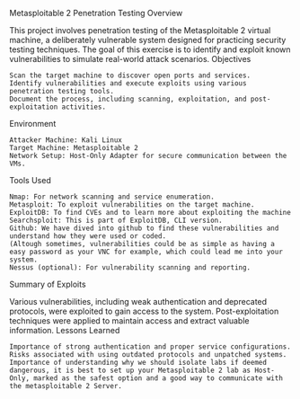 Metasploitable 2 Penetration Testing
Overview

This project involves penetration testing of the Metasploitable 2 virtual machine, a deliberately vulnerable system designed for practicing security testing techniques. The goal of this exercise is to identify and exploit known vulnerabilities to simulate real-world attack scenarios.
Objectives

    Scan the target machine to discover open ports and services.
    Identify vulnerabilities and execute exploits using various penetration testing tools.
    Document the process, including scanning, exploitation, and post-exploitation activities.

Environment

    Attacker Machine: Kali Linux
    Target Machine: Metasploitable 2
    Network Setup: Host-Only Adapter for secure communication between the VMs.

Tools Used

    Nmap: For network scanning and service enumeration.
    Metasploit: To exploit vulnerabilities on the target machine.
    ExploitDB: To find CVEs and to learn more about exploiting the machine
    Searchsploit: This is part of ExploitDB, CLI version.
    Github: We have dived into github to find these vulnerabilities and understand how they were used or coded.
    (Altough sometimes, vulnerabilities could be as simple as having a easy password as your VNC for example, which could lead me into your system.
    Nessus (optional): For vulnerability scanning and reporting.
    

Summary of Exploits

Various vulnerabilities, including weak authentication and deprecated protocols, were exploited to gain access to the system. Post-exploitation techniques were applied to maintain access and extract valuable information.
Lessons Learned

    Importance of strong authentication and proper service configurations.
    Risks associated with using outdated protocols and unpatched systems.
    Importance of understanding why we should isolate labs if deemed dangerous, it is best to set up your Metasploitable 2 lab as Host-Only, marked as the safest option and a good way to communicate with the metasploitable 2 Server.
